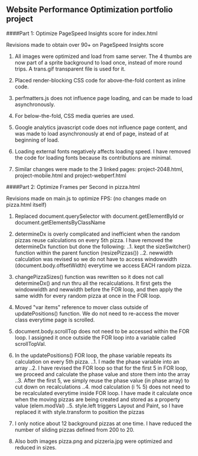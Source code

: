 ## Website Performance Optimization portfolio project

####Part 1: Optimize PageSpeed Insights score for index.html

Revisions made to obtain over 90+ on PageSpeed Insights score

1. All images were optimized and load from same server. The 4 thumbs are now part of a sprite background to load once, instead of more round trips. A trans.gif transparent file is used for it.

2. Placed render-blocking CSS code for above-the-fold content as inline code.

3. perfmatters.js does not influence page loading, and can be made to load asynchronously.

4. For below-the-fold, CSS media queries are used.

5. Google analytics javascript code does not influence page content, and was made to load asynchronously at end of page, instead of at beginning of load.

6. Loading external fonts negatively affects loading speed.  I have removed the code for loading fonts because its contributions are minimal.

7. Similar changes were made to the 3 linked pages: project-2048.html, project-mobile.html and project-webperf.html


####Part 2: Optimize Frames per Second in pizza.html

Revisions made on main.js to optimize FPS: (no changes made on pizza.html itself)

1. Replaced document.querySelector with document.getElementById or document.getElementsByClassName

2. determineDx is overly complicated and inefficient when the random pizzas reuse calculations on every 5th pizza. I have removed the determineDx function but done the following:
..1. kept the sizeSwitcher() function within the parent function (resizePizzas())
..2. newwidth calculation was revised so we do not have to access windowwidth (document.body.offsetWidth) everytime we access EACH random pizza. 

3. changePizzaSizes() function was rewritten so it does not call determineDx() and run thru all the recalculations. It first gets the windowwidth and newwidth before the FOR loop, and then apply the same width for every random pizza at once in the FOR loop.

4. Moved "var items" reference to mover class outside of updatePositions() function. We do not need to re-access the mover class everytime page is scrolled.

5. document.body.scrollTop does not need to be accessed within the FOR loop. I assigned it once outside the FOR loop into a variable called scrollTopVal.

6. In the updatePositions() FOR loop, the phase variable repeats its calculation on every 5th pizza. 
..1. I made the phase variable into an array
..2. I have revised the FOR loop so that for the first 5 in FOR loop, we proceed and calculate the phase value and store them into the array
..3. After the first 5, we simply reuse the phase value (in phase array) to cut down on recalculations
..4. mod calculation (i % 5) does not need to be recalculated everytime inside FOR loop. I have made it calculate once when the moving pizzas are being created and stored as a property value (elem.modVal)
..5. style.left triggers Layout and Paint, so I have replaced it with style.transform to position the pizzas
    
7. I only notice about 12 background pizzas at one time. I have reduced the number of sliding pizzas defined from 200 to 20.

8. Also both images pizza.png and pizzeria.jpg were optimized and reduced in sizes.

